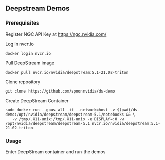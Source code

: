 ## Deepstream Demos

### Prerequisites
Register NGC API Key at https://ngc.nvidia.com/

Log in nvcr.io
```
docker login nvcr.io
```

Pull DeepStream image
```
docker pull nvcr.io/nvidia/deepstream:5.1-21.02-triton
```

Clone repository
```
git clone https://github.com/spoonnvidia/ds-demo
```

Create DeepStream Container
```
sudo docker run --gpus all -it --network=host -v $(pwd)/ds-demo:/opt/nvidia/deepstream/deepstream-5.1/notebooks && \
   -v /tmp/.X11-unix:/tmp/.X11-unix -e DISPLAY=:0 -w /opt/nvidia/deepstream/deepstream-5.1 nvcr.io/nvidia/deepstream:5.1-21.02-triton
```

### Usage
Enter DeepStream container and run the demos
